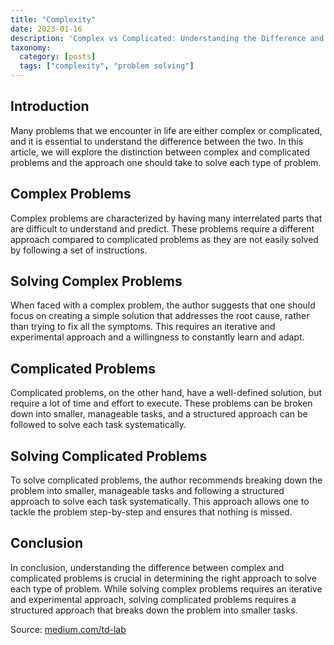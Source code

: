 ```yaml
---
title: "Complexity"
date: 2023-01-16
description: 'Complex vs Complicated: Understanding the Difference and Solving Approach'
taxonomy:
  category: [posts]
  tags: ["complexity", "problem solving"]
---
```


## Introduction

Many problems that we encounter in life are either complex or complicated, and it is essential to understand the difference between the two. In this article, we will explore the distinction between complex and complicated problems and the approach one should take to solve each type of problem.

## Complex Problems

Complex problems are characterized by having many interrelated parts that are difficult to understand and predict. These problems require a different approach compared to complicated problems as they are not easily solved by following a set of instructions.

## Solving Complex Problems

When faced with a complex problem, the author suggests that one should focus on creating a simple solution that addresses the root cause, rather than trying to fix all the symptoms. This requires an iterative and experimental approach and a willingness to constantly learn and adapt.

## Complicated Problems

Complicated problems, on the other hand, have a well-defined solution, but require a lot of time and effort to execute. These problems can be broken down into smaller, manageable tasks, and a structured approach can be followed to solve each task systematically.

## Solving Complicated Problems

To solve complicated problems, the author recommends breaking down the problem into smaller, manageable tasks and following a structured approach to solve each task systematically. This approach allows one to tackle the problem step-by-step and ensures that nothing is missed.

## Conclusion

In conclusion, understanding the difference between complex and complicated problems is crucial in determining the right approach to solve each type of problem. While solving complex problems requires an iterative and experimental approach, solving complicated problems requires a structured approach that breaks down the problem into smaller tasks.

Source: [medium.com/td-lab]([https://medium.com/td-lab/complex-vs-complicated-which-problem-are-you-solving-211a55ca9251](https://medium.com/td-lab/complex-vs-complicated-which-problem-are-you-solving-211a55ca9251))
